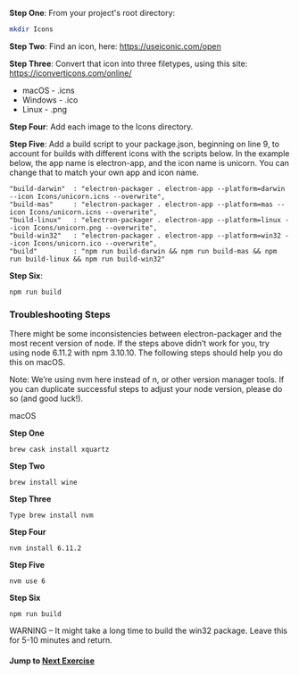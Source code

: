 **Step One**: From your project's root directory:
```sh
mkdir Icons
```
**Step Two**: Find an icon, here: https://useiconic.com/open

**Step Three**: Convert that icon into three filetypes, using this site: https://iconverticons.com/online/
- macOS - .icns
- Windows - .ico
- Linux - .png

**Step Four**: Add each image to the Icons directory.

**Step Five**: Add a build script to your package.json, beginning on line 9, to account for builds with different icons with the scripts below. In the example below, the app name is electron-app, and the icon name is unicorn. You can change that to match your own app and icon name.
```
"build-darwin"  : "electron-packager . electron-app --platform=darwin --icon Icons/unicorn.icns --overwrite",
"build-mas"     : "electron-packager . electron-app --platform=mas --icon Icons/unicorn.icns --overwrite",
"build-linux"   : "electron-packager . electron-app --platform=linux --icon Icons/unicorn.png --overwrite",
"build-win32"   : "electron-packager . electron-app --platform=win32 --icon Icons/unicorn.ico --overwrite",
"build"         : "npm run build-darwin && npm run build-mas && npm run build-linux && npm run build-win32"
```
**Step Six**:
```
npm run build
```

### Troubleshooting Steps
There might be some inconsistencies between electron-packager and the most recent version of node. If the steps above didn’t work for you, try using node 6.11.2 with npm 3.10.10. The following steps should help you do this on macOS.

Note: We’re using nvm here instead of n, or other version manager tools. If you can duplicate successful steps to adjust your node version, please do so (and good luck!).

macOS

**Step One**
```
brew cask install xquartz
```
**Step Two**
```
brew install wine
```
**Step Three**
```
Type brew install nvm
```
**Step Four**
```
nvm install 6.11.2
```
**Step Five**
```
nvm use 6
```
**Step Six**
```
npm run build
```
WARNING – It might take a long time to build the win32 package. Leave this for 5-10 minutes and return.


#### Jump to [Next Exercise](7-refresh.md)
